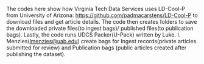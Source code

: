 The codes here show how Virginia Tech Data Services uses LD-Cool-P from University of Arizona: https://github.com/padmacarstens/LD-Cool-P to download files and get article details. 
The code then creates folders to save the downloaded private files(to ingest bags)/ published files(to publication bags). 
Lastly, the code runs UDCS Packer(U-Pack) written by Luke. I. Menzies(lmenzies@uab.edu) create bags for Ingest records(private articles submitted for review) and Publication bags (public articles created after publishing the dataset).
